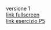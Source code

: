 versione 1  
[link fullscreen](https://editor.p5js.org/benedettb/full/yflmuLzlC)  
[link esercizio P5](https://editor.p5js.org/benedettb/sketches/yflmuLzlC)
